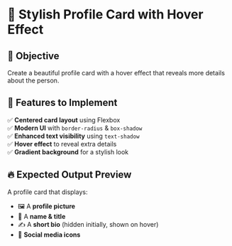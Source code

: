 # 🎨 Stylish Profile Card with Hover Effect

## 📝 Objective

Create a beautiful profile card with a hover effect that reveals more details about the person.

## 🔹 Features to Implement

✅ **Centered card layout** using Flexbox  
✅ **Modern UI** with `border-radius` & `box-shadow`  
✅ **Enhanced text visibility** using `text-shadow`  
✅ **Hover effect** to reveal extra details  
✅ **Gradient background** for a stylish look

## 🔥 Expected Output Preview

A profile card that displays:

- 🖼️ A **profile picture**
- 📛 A **name & title**
- ✍️ A **short bio** (hidden initially, shown on hover)
- 🔗 **Social media icons**
